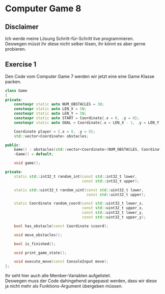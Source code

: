 # Computer Game 8

## Disclaimer

Ich werde meine Lösung Schritt-für-Schritt live programmieren.  
Deswegen müsst ihr diese nicht selber lösen, ihr könnt es aber gerne probieren.

## Exercise 1

Den Code vom Computer Game 7 werden wir jetzt eine eine Game Klasse packen.

```cpp
class Game
{
private:
    constexpr static auto NUM_OBSTACLES = 3U;
    constexpr static auto LEN_X = 5U;
    constexpr static auto LEN_Y = 5U;
    constexpr static auto START = Coordinate{.x = 0, .y = 0};
    constexpr static auto GOAL = Coordinate{.x = LEN_X - 1, .y = LEN_Y - 1};

    Coordinate player = {.x = 0, .y = 0};
    std::vector<Coordinate> obstacles;

public:
    Game() : obstacles(std::vector<Coordinate>(NUM_OBSTACLES, Coordinate{})){};
    ~Game() = default;

    void game();

private:
    static std::int32_t random_int(const std::int32_t lower,
                                   const std::int32_t upper);

    static std::uint32_t random_uint(const std::uint32_t lower,
                                     const std::uint32_t upper);

    static Coordinate random_coord(const std::uint32_t lower_x,
                                   const std::uint32_t upper_x,
                                   const std::uint32_t lower_y,
                                   const std::uint32_t upper_y);

    bool has_obstacle(const Coordinate &coord);

    void move_obstacles();

    bool is_finished();

    void print_game_state();

    void execute_move(const ConsoleInput move);
};
```

Ihr seht hier auch alle Member-Variablen aufgelistet.  
Deswegen muss der Code dahingehend angepasst werden, dass wir diese ja nicht mehr als Funktions-Argument übergeben müssen.

